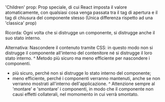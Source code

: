 'Children' prop:
Prop speciale, di cui React imposta il valore atomaticamente,
con qualsiasi cosa venga passata tra il tag di apertura e il tag di chiusura del componente stesso
(Unica differenza rispetto ad una 'classica' prop)

Ricorda:
Ogni volta che si distrugge un componente, si distrugge anche il suo stato interno.

Alternativa:
Nascondere il contenuto tramite CSS: in questo modo non si distrugge il componente all'interno del contenitore né si distrugge il loro stato interno.
^
Metodo più sicuro ma meno efficiente per nascondere i componenti.
- più sicuro, perché non si distrugge lo stato interno del componente; 
- meno efficiente, perché i componenti verranno mantenuti, anche se non verranno mostrati all'interno dell'applicazione.
^
Attenzione sempre al 'montare' e 'smontare' i componenti, in modo che il componente non causi effetti collaterali, nel momomento in cui verrà smontato.